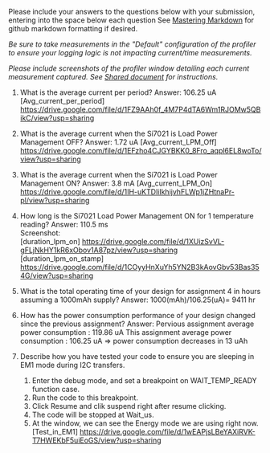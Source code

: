 Please include your answers to the questions below with your submission, entering into the space below each question
See [Mastering Markdown](https://guides.github.com/features/mastering-markdown/) for github markdown formatting if desired.

*Be sure to take measurements in the "Default" configuration of the profiler to ensure your logging logic is not impacting current/time measurements.*

*Please include screenshots of the profiler window detailing each current measurement captured.  See [Shared document](https://docs.google.com/document/d/1Ro9G2Nsr_ZXDhBYJ6YyF9CPivb--6UjhHRmVhDGySag/edit?usp=sharing) for instructions.* 

1. What is the average current per period?
   Answer: 106.25 uA  
   [Avg_current_per_period] https://drive.google.com/file/d/1FZ9AAh0f_4M7P4dTA6Wm1RJOMw5QBikC/view?usp=sharing

2. What is the average current when the Si7021 is Load Power Management OFF?
   Answer:	1.72 uA
   [Avg_current_LPM_Off] https://drive.google.com/file/d/1EFzho4CJGYBKK0_8Fro_aqpl6EL8woTo/view?usp=sharing

3. What is the average current when the Si7021 is Load Power Management ON?
   Answer:	3.8 mA
   [Avg_current_LPM_On] https://drive.google.com/file/d/1IH-uKTDliIkhijvhFLWp1jZHtnaPr-pl/view?usp=sharing 

4. How long is the Si7021 Load Power Management ON for 1 temperature reading?
   Answer:	110.5 ms
   <br>Screenshot:  
   [duration_lpm_on] https://drive.google.com/file/d/1XUizSvVL-gFLjNkHY1kR6xObov1A87pz/view?usp=sharing
   [duration_lpm_on_stamp] https://drive.google.com/file/d/1COyyHnXuYh5YN2B3kAovGbv53Bas354G/view?usp=sharing

5. What is the total operating time of your design for assignment 4 in hours assuming a 1000mAh supply?
   Answer:
	1000(mAh)/106.25(uA)= 9411 hr
	
6. How has the power consumption performance of your design changed since the previous assignment?
   Answer:
	Pervious assignment average power consumption	:	 119.86 uA
	This assignment average power consumption 	 	:	 106.25 uA
	=> power consumption decreases in 13 uAh
	
7. Describe how you have tested your code to ensure you are sleeping in EM1 mode during I2C transfers.
   1. Enter the debug mode, and set a breakpoint on WAIT_TEMP_READY function case. 
   2. Run the code to this breakpoint. 
   3. Click Resume and clik suspend right after resume clicking.
   4. The code will be stopped at Wait_us.
   5. At the window, we can see the Energy mode we are using right now.
   [Test_in_EM1] https://drive.google.com/file/d/1wEAPjsLBeYAXiRVK-T7HWEKbF5uiEoGS/view?usp=sharing
   
